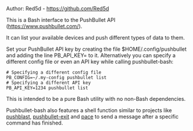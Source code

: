 Author: Red5d - https://github.com/Red5d


This is a Bash interface to the PushBullet API (https://www.pushbullet.com/).

It can list your available devices and push different types of data to them.

Set your PushBullet API key by creating the file $HOME/.config/pushbullet and adding the line PB_API_KEY=<your key> to it. Alternatively you can specify a different config file or even an API key while calling pushbullet-bash:

```
# Specifying a different config file
PB_CONFIG=~/.my-config pushbullet list
# Specifying a different API key
PB_API_KEY=1234 pushbullet list
```

This is intended to be a pure Bash utility with no non-Bash dependencies.

Pushbullet-bash also features a shell function similar to projects like [pushblast](https://github.com/alebcay/pushblast), [pushbullet-exit](https://github.com/rfilmyer/pushbullet-exit) and [pace](https://github.com/esamson/pace) to send a message after a specific command has finished.
